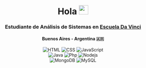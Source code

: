 <h1 align="center">Hola <img src="https://raw.githubusercontent.com/MartinHeinz/MartinHeinz/master/wave.gif" width="30px"></h1>
<h3 align="center">Estudiante de Análisis de Sistemas en <a href="https://davinci.edu.ar/carreras/analista-de-sistemas">Escuela Da Vinci</a></h3>
<h4 align="center">Buenos Aires - Argentina 🇦🇷</h4>
<p align="center">
  <img alt="HTML" src="https://img.shields.io/badge/-HTML-E34F26?style=flat-square&logo=html5&logoColor=white" />
  <img alt="CSS" src="https://img.shields.io/badge/-CSS-1a62b1?style=flat-square&logo=css3&logoColor=white" />
  <img alt="JavaScript" src="https://img.shields.io/badge/-JavaScript-efd837?style=flat-square&logo=javascript&logoColor=white" />
  <br> 
  <img alt="Java" src="https://img.shields.io/badge/-Java-e11e23?style=flat-square&logo=java&logoColor=white" />
  <img alt="Php" src="https://img.shields.io/badge/-Php-7377ad?style=flat-square&logo=php&logoColor=white" />
  <img alt="Nodejs" src="https://img.shields.io/badge/-Node.js-43853d?style=flat-square&logo=Node.js&logoColor=white" />
  <br>
  <img alt="MongoDB" src="https://img.shields.io/badge/-MongoDB-2b9b3d?style=flat-square&logo=mongodb&logoColor=white" />
  <img alt="MySQL" src="https://img.shields.io/badge/-MySQL-005c86?style=flat-square&logo=mysql&logoColor=white" />
</p>
